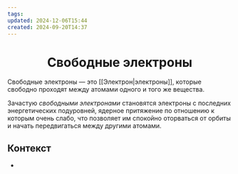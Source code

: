```yaml
---
tags: 
updated: 2024-12-06T15:44
created: 2024-09-20T14:37
---
```

<center> <h1> <b> Свободные электроны </b> </h1> </center>

 Свободные электроны — это [[Электрон|электроны]], которые свободно проходят между атомами одного и того же вещества.

Зачастую *свободными электронами* становятся электроны с последних энергетических подуровней, ядерное притяжение по отношению к которым очень слабо, что позволяет им спокойно оторваться от орбиты и начать передвигаться между другими атомами.

## Контекст
- 

